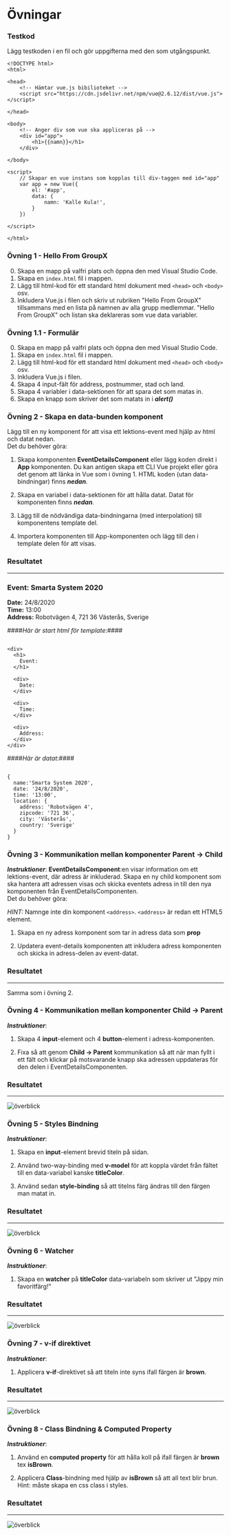 # Övningar

### Testkod
Lägg testkoden i en fil och gör uppgifterna med den som utgångspunkt.

```
<!DOCTYPE html>
<html>

<head>
    <!-- Hämtar vue.js bibilioteket -->
    <script src="https://cdn.jsdelivr.net/npm/vue@2.6.12/dist/vue.js"></script>

</head>

<body>
    <!-- Anger div som vue ska appliceras på -->
    <div id="app">
        <h1>{{namn}}</h1>
    </div>

</body>

<script>
    // Skapar en vue instans som kopplas till div-taggen med id="app"
    var app = new Vue({
        el: '#app',
        data: {
            namn: 'Kalle Kula!',
        }
    })

</script>

</html>
```

### Övning 1 - Hello From GroupX
0. Skapa en mapp på valfri plats och öppna den med Visual Studio Code.
1. Skapa en `index.html` fil i mappen.
2. Lägg till html-kod för ett standard html dokument med `<head>` och `<body>` osv.
3. Inkludera Vue.js i filen och skriv ut rubriken "Hello From GroupX" tillsammans med en lista på namnen av alla grupp medlemmar.
"Hello From GroupX" och listan ska deklareras som vue data variabler.

### Övning 1.1 - Formulär
0. Skapa en mapp på valfri plats och öppna den med Visual Studio Code.
1. Skapa en `index.html` fil i mappen.
2. Lägg till html-kod för ett standard html dokument med `<head>` och `<body>` osv.
3. Inkludera Vue.js i filen.
4. Skapa 4 input-fält för address, postnummer, stad och land.
5. Skapa 4 variabler i data-sektionen för att spara det som matas in.
6. Skapa en knapp som skriver det som matats in i ***alert()***

### Övning 2 - Skapa en data-bunden komponent
Lägg till en ny komponent för att visa ett lektions-event med hjälp av html och datat nedan.<br>
Det du behöver göra:

1. Skapa komponenten **EventDetailsComponent** eller lägg koden direkt i **App** komponenten.
Du kan antigen skapa ett CLI Vue projekt eller göra det genom att länka in Vue som i övning 1. 
HTML koden (utan data-bindningar) finns **_nedan_**.

2. Skapa en variabel i data-sektionen för att hålla datat. 
Datat för komponenten finns **_nedan_**.

3. Lägg till de nödvändiga data-bindningarna (med interpolation) till komponentens template del.
  
4. Importera komponenten till App-komponenten och lägg till den i template delen för att visas.

### Resultatet
---
### Event: Smarta System 2020
**Date:** 24/8/2020 <br>
**Time:** 13:00 <br>
**Address:** Robotvägen 4, 721 36 Västerås, Sverige <br>


####_Här är start html för template:_####

```

<div>
  <h1>
    Event:
  </h1>
  
  <div>
    Date:
  </div>
  
  <div>
    Time:
  </div>
  
  <div>
    Address:
  </div>
</div>

```

  

####_Här är datat:_####

```

{
  name:'Smarta System 2020', 
  date: '24/8/2020', 
  time: '13:00', 
  location: { 
    address: 'Robotvägen 4', 
    zipcode: '721 36', 
    city: 'Västerås', 
    country: 'Sverige'
  }
}

```

### Övning 3 - Kommunikation mellan komponenter Parent -> Child
**_Instruktioner_**: **EventDetailsComponent**:en visar information om ett lektions-event, där adress är inkluderad.
Skapa en ny child komponent som ska hantera att adressen visas och skicka eventets adress in till den nya komponenten från EventDetailsComponenten.<br>
Det du behöver göra:

_HINT:_ Namnge inte din komponent `<address>`. `<address>` är redan ett HTML5 element.

1. Skapa en ny adress komponent som tar in adress data som **prop** 

2. Updatera event-details komponenten att inkludera adress komponenten och skicka in adress-delen av event-datat.

### Resultatet
---
Samma som i övning 2.

### Övning 4 - Kommunikation mellan komponenter Child -> Parent
**_Instruktioner_**: 

1. Skapa 4 **input**-element och 4 **button**-element i adress-komponenten.  

2. Fixa så att genom **Child -> Parent** kommunikation så att när man fyllt i ett fält och klickar på motsvarande knapp ska adressen uppdateras för den delen i EventDetailsComponenten.

### Resultatet
---
![överblick](https://github.com/abbjoafli/Programmering-1/blob/master/3.Vue/%C3%B6vningar/SmartaSystemExercise4.PNG)

### Övning 5 - Styles Bindning
**_Instruktioner_**: 

1. Skapa en **input**-element brevid titeln på sidan.  

2. Använd two-way-binding med **v-model** för att koppla värdet från fältet till en data-variabel kanske **titleColor**.

3. Använd sedan **style-binding** så att titelns färg ändras till den färgen man matat in.

### Resultatet
---
![överblick](https://github.com/abbjoafli/Programmering-1/blob/master/3.Vue/%C3%B6vningar/style-binding.PNG)


### Övning 6 - Watcher
**_Instruktioner_**: 

1. Skapa en **watcher** på **titleColor** data-variabeln som skriver ut "Jippy min favoritfärg!"

### Resultatet
---
![överblick](https://github.com/abbjoafli/Programmering-1/blob/master/3.Vue/%C3%B6vningar/watcher.PNG)

### Övning 7 - v-if direktivet
**_Instruktioner_**: 

1. Applicera **v-if**-direktivet så att titeln inte syns ifall färgen är **brown**.  

### Resultatet
---
![överblick](https://github.com/abbjoafli/Programmering-1/blob/master/3.Vue/%C3%B6vningar/v-if-brown.PNG)

### Övning 8 - Class Bindning & Computed Property
**_Instruktioner_**: 

1. Använd en **computed property** för att hålla koll på ifall färgen är **brown** tex **isBrown**.

2. Applicera **Class**-bindning med hjälp av **isBrown** så att all text blir brun. Hint: måste skapa en css class i styles.

### Resultatet
---
![överblick](https://github.com/abbjoafli/Programmering-1/blob/master/3.Vue/%C3%B6vningar/isBrown.PNG)
